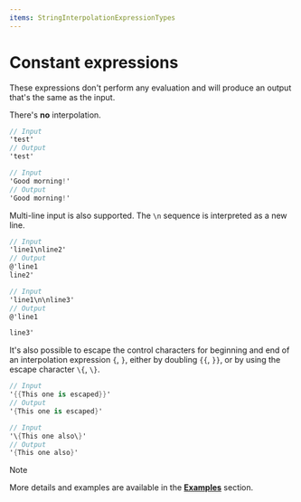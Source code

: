 ```yaml
---
items: StringInterpolationExpressionTypes
---
```


# Constant expressions

These expressions don't perform any evaluation and will produce an output that's the same as the input.

There's **no** interpolation.

```cs
// Input
'test'
// Output
'test'

// Input
'Good morning!'
// Output
'Good morning!'
```

Multi-line input is also supported. The `\n` sequence is interpreted as a new line.
```cs
// Input
'line1\nline2'
// Output
@'line1
line2'

// Input
'line1\n\nline3'
// Output
@'line1

line3'
```

It's also possible to escape the control characters for beginning and end of an interpolation expression `{`, `}`, either by doubling `{{`, `}}`, or by using the escape character `\{`, `\}`.
```cs
// Input
'{{This one is escaped}}'
// Output
'{This one is escaped}'

// Input
'\{This one also\}'
// Output
'{This one also}'
```

> [!NOTE]
> More details and examples are available in the **[Examples](https://docs.erp.net/tech/advanced/string-interpolation/examples/index.html)** section.

